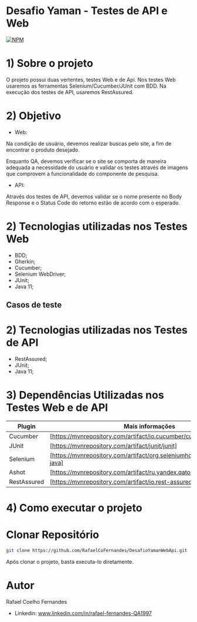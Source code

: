 # Desafio Yaman - Testes de API e Web
[![NPM](https://img.shields.io/npm/l/react)](https://github.com/RafaelCoFernandes/DesafioYamanWebApi/blob/master/LICENSE) 
# 1) Sobre o projeto

O projeto possui duas vertentes, testes Web e de Api. Nos testes Web usaremos as ferramentas Selenium/Cucumber/JUnit com BDD. Na execução dos testes de API, usaremos RestAssured.

# 2) Objetivo
 - Web:
 
Na condição de usuário, devemos realizar buscas pelo site, a fim de encontrar o produto desejado.

Enquanto QA, devemos verificar se o site se comporta de maneira adequada a necessidade do usuário e validar os testes através de imagens que comprovem a funcionalidade do componente de pesquisa.

- API:

Através dos testes de API, devemos validar se o nome presente no Body Response e o Status Code do retorno estão de acordo com o esperado.

# 2) Tecnologias utilizadas nos Testes Web
- BDD;
- Gherkin;
- Cucumber;
- Selenium WebDriver;
- JUnit;
- Java 11;
## Casos de teste



# 2) Tecnologias utilizadas nos Testes de API
- RestAssured;
- JUnit;
- Java 11;

# 3) Dependências Utilizadas nos Testes Web e de API
| Plugin | Mais informações |
| ------ | ------ |
| Cucumber | [https://mvnrepository.com/artifact/io.cucumber/cucumber-java]|
| JUnit | [https://mvnrepository.com/artifact/junit/junit] |
| Selenium | [https://mvnrepository.com/artifact/org.seleniumhq.selenium/selenium-java]|
| Ashot | [https://mvnrepository.com/artifact/ru.yandex.qatools.ashot/ashot] |
| RestAssured | [https://mvnrepository.com/artifact/io.rest-assured/rest-assured] |

# 4) Como executar o projeto

# Clonar Repositório
```bash
git clone https://github.com/RafaelCoFernandes/DesafioYamanWebApi.git
```
Após clonar o projeto, basta executa-lo diretamente.

# Autor

Rafael Coelho Fernandes

- Linkedin: 
www.linkedin.com/in/rafael-fernandes-QA1997
